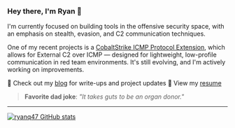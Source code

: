 ### Hey there, I'm Ryan 👋

I'm currently focused on building tools in the offensive security space, with an emphasis on stealth, evasion, and C2 communication techniques.

One of my recent projects is a [CobaltStrike ICMP Protocol Extension](https://github.com/ryanq47/CS-EXTC2-ICMP), which allows for External C2 over ICMP — designed for lightweight, low-profile communication in red team environments. It's still evolving, and I'm actively working on improvements.

📘 Check out my [blog](https://ryanq47.github.io/) for write-ups and project updates
📄 View my [resume](https://github.com/ryanq47/resume/blob/main/Ryan_Kleffman_Resume.pdf)

> **Favorite dad joke**: *"It takes guts to be an organ donor."*

---

[![ryanq47 GitHub stats](https://github-readme-stats.vercel.app/api?username=ryanq47)](https://github.com/ryanq47/github-readme-stats)
